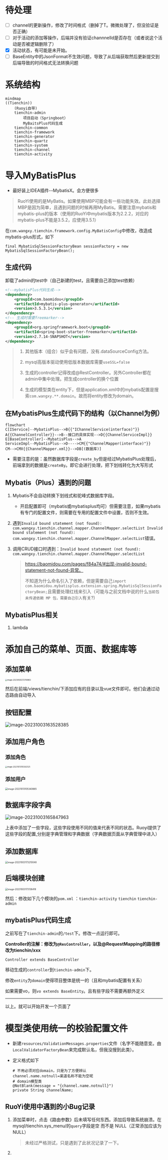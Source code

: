 # 待处理

- [ ] channel的更新操作，修改了时间格式（删掉了T。微微处理了，但没验证是否正确）
- [ ] 对于活动的添加等操作，后端并没有验证channnelId是否存在（或者说这个活动是否被逻辑删除了）
- [x] 活动状态，有可能是未开始。
- [ ] BaseEntity中的JsonFormat不生效问题，导致了从后端获取然后更新提交到后端导致的时间格式无法转换问题

# 系统结构

```mermaid
mindmap
((Tienchin))
	(Ruoyi自带)
    tienchin-admin
    	项目启动（Springboot）
    	MyBaitsPlus代码生成
    tienchin-common
    tienchin-framework
    tienchin-generator
    tienchin-quartz
    tienchin-system
	tienchin-channel
	tienchin-activity
```

# 导入MyBatisPlus

+ 最好装上IDEA插件--MybatisX。会方便很多

> RuoYi使用的是MyBatis。如果使用MBP可能会有一些功能失效。此处选择MBP是因为简单，且遇到问题的时候再用MyBatis。需要注意mybatis和mybatis-plus的版本（使用的RuoYi中mybatis版本为2.2.2，对应的mybatis-plus不能是3.5.2，应使用3.5.1）

在`com.wangxy.tienchin.framework.config.MyBatisConfig`中修改，改造成mybatis-plus形式，如下

`final MybatisSqlSessionFactoryBean sessionFactory = new MybatisSqlSessionFactoryBean();`

## 生成代码

卸载了admin的test中（自己新建的test，且需要自己添加test依赖）

```xml
<!--mybatisPlus代码生成-->
<dependency>
    <groupId>com.baomidou</groupId>
    <artifactId>mybatis-plus-generator</artifactId>
    <version>3.5.3.1</version>
</dependency>
<!-- 生成时需要freemarker-->
<dependency>
    <groupId>org.springframework.boot</groupId>
    <artifactId>spring-boot-starter-freemarker</artifactId>
    <version>2.7.14-SNAPSHOT</version>
</dependency>
```

> 1. 其他版本（组合）似乎会有问题，没有.dataSourceConfig方法。
>
> 2. mysql高版本驱动使用低版本数据库需要`useSSL=false`
>
> 3. 生成的controller记得改成@RestController。另外Controller都在admin中集中处理。把生成controller的换个位置
> 4. 生成的模型类在entity下，但是application.xml中的mybatis配置是搜索`com.wangxy.**.domain`。故而将entity修改为domain。

## 在MybatisPlus生成代码下的结构（以Channel为例）

```mermaid
flowchart 
C[IService]--MybatisPlus-->B{{"IChannelService(interface)"}}
A{{ChannelController}}-->B--接口的具体实现-->D{{ChannelServiceImpl}}
E[BaseController]--MybatisPlus-->A
ServiceImpl--MybatisPlus-->D---->CM{{"ChannelMapper(interface)"}}
CM-->CMX{{ChannelMapper.xml}}-->DB[(数据库)]
```



+ 需要注意的是：虽然数据库字段是`create_by`但是经过MybatisPlus处理后，前端拿到的数据是`createBy`。即它会进行处理，把下划线转化为大写形式

## Mybatis（Plus）遇到的问题

1. Mybatis不会自动转换下划线式和驼峰式数据库字段。
   + 开启配置即可（mybatis或mybatisplus均可）但需要注意，如果mybatis有专门的配置文件，则需要在专用的配置文件中设置，否则不生效。

2. 遇到`Invalid bound statement (not found): com.wangxy.tienchin.channel.mapper.ChannelMapper.selectList Invalid bound statement (not found): com.wangxy.tienchin.channel.mapper.ChannelMapper.selectList`错误。

3. 调用CRUD接口时遇到：`Invalid bound statement (not found): com.wangxy.tienchin.channel.mapper.ChannelMapper.selectList`

   > https://baomidou.com/pages/f84a74/#出现-invalid-bound-statement-not-found-异常。
   >
   > 不知道为什么命名引入了依赖，但是需要自己`import com.baomidou.mybatisplus.extension.spring.MybatisSqlSessionFactoryBean;`且需要处理红线来引入（可能与之前文档中说的什么`当前包未传递依赖 MP 包，需要自己引入`有关?)

## MybatisPlus相关

1. lambda

# 添加自己的菜单、页面、数据库等

## 添加菜单

<img src="./FEATURE.assets/image-20230920213748863.png" alt="image-20230920213748863" style="zoom:40%;" />

然后在前端/views/tienchin/下添加应有的目录以及vue文件即可。他们会通过动态路由自动导入

## 按钮配置

![image-20231003163528385](./FEATURE.assets/image-20231003163528385.png)

## 添加用户角色

### 添加角色

<img src="./FEATURE.assets/image-20231013105302525.png" alt="image-20231013105302525" style="zoom:40%;" />

### 添加用户

<img src="./FEATURE.assets/image-20231013105340665.png" alt="image-20231013105340665" style="zoom:50%;" />

## 数据库字段字典

![image-20231003165847963](./FEATURE.assets/image-20231003165847963.png) 

上表中添加了一些字段，这些字段使用不同的值来代表不同的状态。Ruoyi提供了这些字段的配置,分别是字典管理和字典数据（字典数据页面从字典管理中进入）

## 添加数据库

<img src="./FEATURE.assets/image-20231003173210048.png" alt="image-20231003173210048" style="zoom:50%;" />

## 后端模块创建

<img src="./FEATURE.assets/image-20231003173138418.png" alt="image-20231003173138418" style="zoom:50%;" />

然后：修改如下几个模块的`pom.xml` ：`tienchin-activity` `tienchin` `tienchin-admin`

## mybatisPlus代码生成

之前写在了`tienchin-admin`的`/test`下。修改一点运行即可。

**Controller的注解：修改为`@ResController`，以及@RequestMapping的路径修改为tienchin/xxx**

`Controller extends BaseController`

移动生成的`controller`到`tienchin-admin`下。

修改`entity`为`domain`使得项目整体是统一的（且和mybatis配置有关系）

如果需要vo，则`vo extends BaseEntity`。且有些字段不需要再额外定义

---

以上。就可以开始开发一个页面了

# 模型类使用统一的校验配置文件

+ 新建`resources/ValidationMessages.properties`文件（名字不能随意变。由`LocalValidatorFactoryBean`来完成默认名，但我没搜到此类）。

+ 定义格式如下

  ```properties
  # 不用必须对应domain，只是为了方便辨认
  channel.name.notnull=渠道名称不能为空呢
  # domain模型类
  @NotBlank(message = "{channel.name.notnull}")
  private String channelName;
  ```

  

## RuoYi使用中遇到的小Bug记录

1. 添加菜单时，点击《路由参数》后未填写任何东西。添加后导致系统崩溃。在mysql/tienchin.sys_menu/的`query`字段是空 而不是 NULL（正常添加应该为NULL）

   > 未经过严格测试，只是遇到了此状况记录了一下。

2. 

